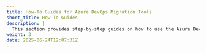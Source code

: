 ```yaml
---
title: How-To Guides for Azure DevOps Migration Tools
short_title: How-To Guides
description: |
  This section provides step-by-step guides on how to use the Azure DevOps Migration Tools effectively, covering various aspects of migration and configuration.
weight: 3
date: 2025-06-24T12:07:31Z
---
```

